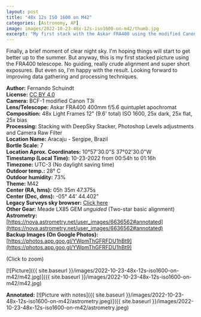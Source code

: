 ```yaml
---
layout: post
title: "48x 12s ISO 1600 on M42"
categories: [Astronomy, AP]
image: images/2022-10-23-48x-12s-iso1600-on-m42/thumb.jpg
excerpt: "My first stack with the Askar FRA400 using the modified Canon T3i on the Meade LX85 GEM. No guiding and crude alignment."
---
```


Finally, a brief moment of clear night sky. I'm hoping things will start to get better up to the summer. But anyway, this is my first stacked picture using the FRA400 telescope. No guiding, really crude alignment and super short exposures. But even so, I'm happy with the result. Looking forward to improving data gathering and processing techniques.

**Author:** Fernando Schuindt  
**License:** [CC BY 4.0](https://creativecommons.org/licenses/by/4.0/)  
**Camera:** BCF-1 modified Canon T3i  
**Lens/Telescope:** Askar FRA400 400mm f/5.6 quintuplet apochromat  
**Composition:** 48x Light Frames 12" (9.6' total) ISO 1600, 25x dark, 25x flat, 25x bias  
**Processing:** Stacking with DeepSky Stacker, Photoshop Levels adjustments and Camera Raw Filter  
**Location Name:** Aracaju - Sergipe, Brazil  
**Bortle Scale:** 7  
**Location Aprox. Coordinates:** 10°57'30.0"S 37°02'30.0"W  
**Timestamp (Local Time):** 10-23-2022 from 00:54h to 01:16h  
**Timezone:** UTC-3 (No daylight saving time)  
**Outdoor temp.:** 28° C  
**Outdoor humidity:** 73%  
**Theme:** M42  
**Center (RA, hms):** 05h 35m 47.375s  
**Center (Dec, dms):** -05° 44' 44.402"  
**Legacy Surveys sky browser:** [Click here](http://legacysurvey.org/viewer/?ra=83.9474&dec=-5.7457&layer=unwise-neo6&poly=82.8114,-4.2625,83.0124,-7.3626,85.0887,-7.2259,84.8774,-4.1266,82.8114,-4.2625)  
**Other Gear:** Meade LX85 GEM *unguided* (Two-star basic alignment)  
**Astrometry:** [https://nova.astrometry.net/user_images/6636562#annotated](https://nova.astrometry.net/user_images/6636562#annotated)  
**Backup Images (On Google Photos):** [https://photos.app.goo.gl/YWpmThGFRFDU1hBt9](https://photos.app.goo.gl/YWpmThGFRFDU1hBt9)  

(Click to zoom)

[![Picture]({{ site.baseurl }}/images/2022-10-23-48x-12s-iso1600-on-m42/m42.jpg)]({{ site.baseurl }}/images/2022-10-23-48x-12s-iso1600-on-m42/m42.jpg)

**Annotated:**
[![Picture with notes]({{ site.baseurl }}/images/2022-10-23-48x-12s-iso1600-on-m42/astrometry.jpeg)]({{ site.baseurl }}/images/2022-10-23-48x-12s-iso1600-on-m42/astrometry.jpeg)

